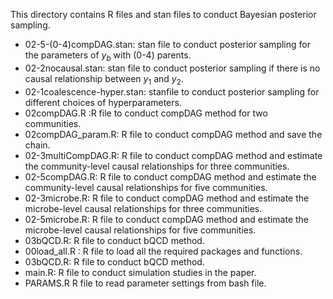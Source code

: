This directory contains R files and stan files to conduct Bayesian posterior sampling.

* 02-5-(0-4)compDAG.stan: stan file to conduct posterior sampling for the parameters of $y_b$ with (0-4) parents.
* 02-2nocausal.stan: stan file to conduct posterior sampling if there is no causal relationship between $y_1$ and $y_2$.
* 02-1coalescence-hyper.stan: stanfile to conduct posterior sampling for different choices of hyperparameters.
* 02compDAG.R :R file to conduct compDAG method for two communities.
* 02compDAG_param.R: R file to conduct compDAG method and save the chain.
* 02-3multiCompDAG.R: R file to conduct compDAG method and estimate the community-level causal relationships for three communities.
* 02-5compDAG.R: R file to conduct compDAG method and estimate the community-level causal relationships for five communities.
* 02-3microbe.R: R file to conduct compDAG method and estimate the microbe-level causal relationships for three communities.
* 02-5microbe.R: R file to conduct compDAG method and estimate the microbe-level causal relationships for five communities.
* 03bQCD.R: R file to conduct bQCD method.
* 00load_all.R : R file to load all the required packages and functions.
* 03bQCD.R: R file to conduct bQCD method.
* main.R: R file to conduct simulation studies in the paper.
* PARAMS.R R file to read parameter settings from bash file.
